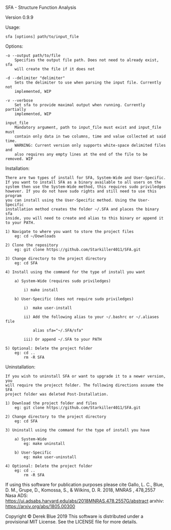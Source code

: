 SFA - Structure Function Analysis

Version 0.9.9

Usage:

    sfa [options] path/to/input_file

Options:

    -o --output path/to/file
        Specifies the output file path. Does not need to already exist, sfa
        will create the file if it does not

    -d --delimiter "delimiter"
        Sets the delimiter to use when parsing the input file. Currently not
        implemented, WIP

    -v --verbose
        Set sfa to provide maximal output when running. Currently partially
        implemented, WIP
    
    input_file
        Mandatory argument, path to input_file must exist and input_file must
        contain only data in two columns, time and value collected at said time.
        WARNING: Current version only supports white-space delimited files and
        also requires any empty lines at the end of the file to be removed. WIP


Installation:

    There are two types of install for SFA, System-Wide and User-Specific.
    If you want to install SFA as a binary available to all users on the
    system then use the System-Wide method, this requires sudo priviledges
    however. If you do not have sudo rights and still need to use this program
    you can install using the User-Specific method. Using the User-Specific
    installation method creates the folder ~/.SFA and places the binary sfa
    inside, you will need to create and alias to this binary or append it
    to your PATH.

    1) Navigate to where you want to store the project files
        eg: cd ~/Downloads

    2) Clone the repository
        eg: git clone https://github.com/Starkiller4011/SFA.git

    3) Change directory to the project directory
        eg: cd SFA

    4) Install using the command for the type of install you want

        a) System-Wide (requires sudo priviledges)

            i) make install

        b) User-Specific (does not require sudo priviledges)

            i)  make user-install

            ii) Add the following alias to your ~/.bashrc or ~/.aliases file
            
                alias sfa="~/.SFA/sfa"
            
            iii) Or append ~/.SFA to your PATH
        
    5) Optional: Delete the project folder
        eg: cd ..
            rm -R SFA

Uninstallation:

    If you wish to uninstall SFA or want to upgrade it to a newer version, you
    will require the projecct folder. The following directions assume the SFA
    project folder was deleted Post-Installation.

    1) Download the project folder and files
        eg: git clone https://github.com/Starkiller4011/SFA.git
    
    2) Change directory to the project directory
        eg: cd SFA

    3) Uninstall using the command for the type of install you have

        a) System-Wide
            eg: make uninstall

        b) User-Specific
            eg: make user-uninstall
    
    4) Optional: Delete the project folder
        eg: cd ..
            rm -R SFA


If using this software for publication purposes please cite Gallo, L. C., Blue, D. M., Grupe, D., Komossa, S., & Wilkins, D. R. 2018, MNRAS , 478,2557
Nasa ADS: https://ui.adsabs.harvard.edu/abs/2018MNRAS.478.2557G/abstract
arxhiv: https://arxiv.org/abs/1805.00300

Copyright © Derek Blue 2019
This software is distributed under a provisional MIT License. See the LICENSE file
for more details.
